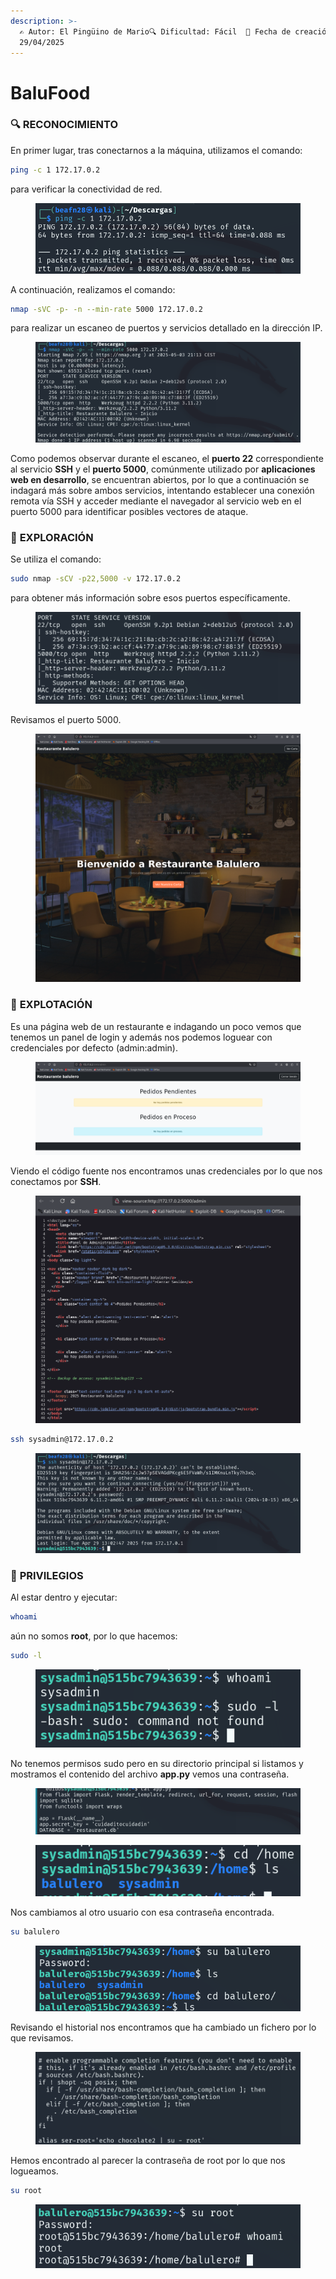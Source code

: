 ```yaml
---
description: >-
  ✍️ Autor: El Pingüino de Mario🔍 Dificultad: Fácil  📅 Fecha de creación:
  29/04/2025
---
```


# BaluFood

### 🔍 RECONOCIMIENTO

En primer lugar, tras conectarnos a la máquina, utilizamos el comando:

```bash
ping -c 1 172.17.0.2
```

para verificar la conectividad de red.

<figure><img src="../../.gitbook/assets/image (6) (1) (1).png" alt=""><figcaption></figcaption></figure>

A continuación, realizamos el comando:

```bash
nmap -sVC -p- -n --min-rate 5000 172.17.0.2
```

para realizar un escaneo de puertos y servicios detallado en la dirección IP.

<figure><img src="../../.gitbook/assets/image (1) (1) (1) (1) (1) (1) (1) (1) (1) (1).png" alt=""><figcaption></figcaption></figure>

Como podemos observar durante el escaneo, el **puerto 22** correspondiente al servicio **SSH** y el **puerto 5000**, comúnmente utilizado por **aplicaciones web en desarrollo**, se encuentran abiertos, por lo que a continuación se indagará más sobre ambos servicios, intentando establecer una conexión remota vía SSH y acceder mediante el navegador al servicio web en el puerto 5000 para identificar posibles vectores de ataque.

### 🔎 **EXPLORACIÓN**

Se utiliza el comando:

```bash
sudo nmap -sCV -p22,5000 -v 172.17.0.2
```

para obtener más información sobre esos puertos específicamente.

<figure><img src="../../.gitbook/assets/image (2) (1) (1) (1) (1) (1) (1) (1) (1) (1).png" alt=""><figcaption></figcaption></figure>

Revisamos el puerto 5000.

<figure><img src="../../.gitbook/assets/image (3) (1) (1) (1) (1) (1) (1) (1) (1).png" alt=""><figcaption></figcaption></figure>

### 🚀 **EXPLOTACIÓN**

Es una página web de un restaurante e indagando un poco vemos que tenemos un panel de login y además nos podemos loguear con credenciales por defecto (admin:admin).

<figure><img src="../../.gitbook/assets/image (4) (1) (1) (1) (1) (1) (1).png" alt=""><figcaption></figcaption></figure>

Viendo el código fuente nos encontramos unas credenciales por lo que nos conectamos por **SSH**.

<figure><img src="../../.gitbook/assets/image (5) (1) (1) (1) (1).png" alt=""><figcaption></figcaption></figure>

```bash
ssh sysadmin@172.17.0.2
```

<figure><img src="../../.gitbook/assets/image (6) (1) (1) (1).png" alt=""><figcaption></figcaption></figure>

### 🔐 **PRIVILEGIOS**

Al estar dentro y ejecutar:

```bash
whoami
```

aún no somos **root**, por lo que hacemos:

```bash
sudo -l
```

<figure><img src="../../.gitbook/assets/image (7) (1) (1).png" alt=""><figcaption></figcaption></figure>

No tenemos permisos sudo pero en su directorio principal si listamos y mostramos el contenido del archivo **app.py** vemos una contraseña.

<figure><img src="../../.gitbook/assets/image (1339).png" alt=""><figcaption></figcaption></figure>

<figure><img src="../../.gitbook/assets/image (1340).png" alt=""><figcaption></figcaption></figure>

Nos cambiamos al otro usuario con esa contraseña encontrada.

```bash
su balulero
```

<figure><img src="../../.gitbook/assets/image (1341).png" alt=""><figcaption></figcaption></figure>

Revisando el historial nos encontramos que ha cambiado un fichero por lo que revisamos.

<figure><img src="../../.gitbook/assets/image (1342).png" alt=""><figcaption></figcaption></figure>

Hemos encontrado al parecer la contraseña de root por lo que nos logueamos.

```bash
su root
```

<figure><img src="../../.gitbook/assets/image (1343).png" alt=""><figcaption></figcaption></figure>
